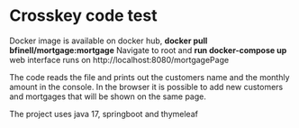 # Crosskey code test

Docker image is available on docker hub, **docker pull bfinell/mortgage:mortgage**
Navigate to root and **run docker-compose up** web interface runs on http://localhost:8080/mortgagePage

The code reads the file and prints out the customers name and the monthly amount in the console.
In the browser it is possible to add new customers and mortgages that will be shown on the same page.


The project uses java 17, springboot and thymeleaf
